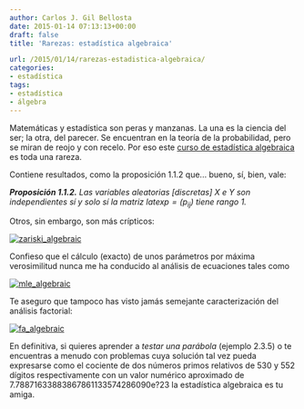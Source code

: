 ```yaml
---
author: Carlos J. Gil Bellosta
date: 2015-01-14 07:13:13+00:00
draft: false
title: 'Rarezas: estadística algebraica'

url: /2015/01/14/rarezas-estadistica-algebraica/
categories:
- estadística
tags:
- estadística
- álgebra
---
```


Matemáticas y estadística son peras y manzanas. La una es la ciencia del ser; la otra, del parecer. Se encuentran en la teoría de la probabilidad, pero se miran de reojo y con recelo. Por eso este [curso de estadística algebraica](https://math.berkeley.edu/~bernd/owl.pdf) es toda una rareza.

Contiene resultados, como la proposición 1.1.2 que... bueno, sí, bien, vale:

_**Proposición 1.1.2.** Las variables aleatorias [discretas] X e Y son independientes sí y solo sí la matriz $latex p = (p_{ij})$ tiene rango 1._

Otros, sin embargo, son más crípticos:

[![zariski_algebraic](/wp-uploads/2015/01/zariski_algebraic.png)
](/wp-uploads/2015/01/zariski_algebraic.png)

Confieso que el cálculo (exacto) de unos parámetros por máxima verosimilitud nunca me ha conducido al análisis de ecuaciones tales como

[![mle_algebraic](/wp-uploads/2015/01/mle_algebraic.png)
](/wp-uploads/2015/01/mle_algebraic.png)

Te aseguro que tampoco has visto jamás semejante caracterización del análisis factorial:

[![fa_algebraic](/wp-uploads/2015/01/fa_algebraic.png)
](/wp-uploads/2015/01/fa_algebraic.png)

En definitiva, si quieres aprender a _testar una parábola_ (ejemplo 2.3.5) o te encuentras a menudo con problemas cuya solución tal vez pueda expresarse como el cociente de dos números primos relativos de 530 y 552 dígitos respectivamente con un valor numérico aproximado de 7.78871633883867861133574286090e?23 la estadística algebraica es tu amiga.
